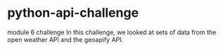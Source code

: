 # python-api-challenge
module 6 challenge
In this challenge, we looked at sets of data from the open weather API and the geoapify API. 
